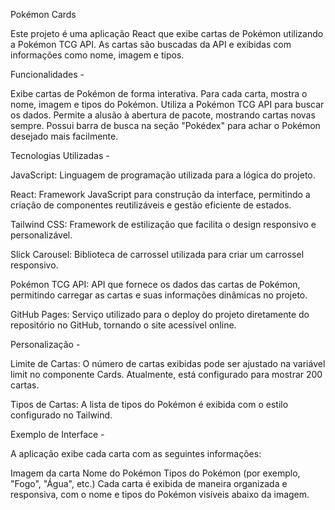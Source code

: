 Pokémon Cards 

Este projeto é uma aplicação React que exibe cartas de Pokémon utilizando a Pokémon TCG API. As cartas são buscadas da API e exibidas com informações como nome, imagem e tipos.


Funcionalidades -

Exibe cartas de Pokémon de forma interativa.
Para cada carta, mostra o nome, imagem e tipos do Pokémon.
Utiliza a Pokémon TCG API para buscar os dados.
Permite a alusão à abertura de pacote, mostrando cartas novas sempre.
Possui barra de busca na seção "Pokédex" para achar o Pokémon desejado mais facilmente.


Tecnologias Utilizadas -

JavaScript: Linguagem de programação utilizada para a lógica do projeto.

React: Framework JavaScript para construção da interface, permitindo a criação de componentes reutilizáveis e gestão eficiente de estados.

Tailwind CSS: Framework de estilização que facilita o design responsivo e personalizável.

Slick Carousel: Biblioteca de carrossel utilizada para criar um carrossel responsivo.

Pokémon TCG API: API que fornece os dados das cartas de Pokémon, permitindo carregar as cartas e suas informações dinâmicas no projeto.

GitHub Pages: Serviço utilizado para o deploy do projeto diretamente do repositório no GitHub, tornando o site acessível online.


Personalização -

Limite de Cartas: O número de cartas exibidas pode ser ajustado na variável limit no componente Cards. Atualmente, está configurado para mostrar 200 cartas.

Tipos de Cartas: A lista de tipos do Pokémon é exibida com o estilo configurado no Tailwind. 


Exemplo de Interface - 

A aplicação exibe cada carta com as seguintes informações:

Imagem da carta
Nome do Pokémon
Tipos do Pokémon (por exemplo, "Fogo", "Água", etc.)
Cada carta é exibida de maneira organizada e responsiva, com o nome e tipos do Pokémon visíveis abaixo da imagem.